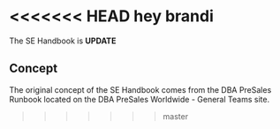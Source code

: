 <<<<<<< HEAD
hey brandi
=======
The SE Handbook is **UPDATE**

## Concept
The original concept of the SE Handbook comes from the DBA PreSales Runbook located on the DBA PreSales Worldwide - General Teams site.  
>>>>>>> master
